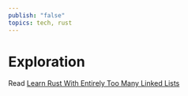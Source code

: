 ```yaml
---
publish: "false"
topics: tech, rust
---
```

# Exploration

 Read [Learn Rust With Entirely Too Many Linked Lists](https://rust-unofficial.github.io/too-many-lists/#learn-rust-with-entirely-too-many-linked-lists)